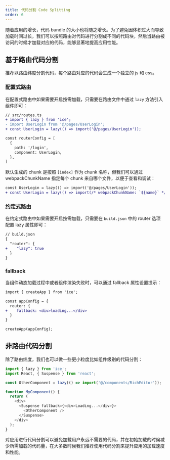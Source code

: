```yaml
---
title: 代码分割 Code Splitting
order: 6
---
```


随着应用的增长，代码 bundle 的大小也将随之增长。为了避免因体积过大而导致加载时间过长，我们可以按照路由对代码进行分割成不同的代码块，然后当路由被访问的时候才加载对应的代码，能够显著地提高应用性能。

## 基于路由代码分割

推荐以路由纬度分割代码，每个路由对应的代码会生成一个独立的 js 和 css。

### 配置式路由

在配置式路由中如果需要开启按需加载，只需要在路由文件中通过 `lazy` 方法引入组件即可：

```diff
// src/routes.ts
+ import { lazy } from 'ice';
- import UserLogin from '@/pages/UserLogin';
+ const UserLogin = lazy(() => import('@/pages/UserLogin'));

const routerConfig = [
  {
    path: '/login',
    component: UserLogin,
  },
]
```

默认生成的 chunk 是按照 `[index]` 作为 chunk 名称，但我们可以通过 webpackChunkName 指定每个 chunk 来自哪个文件，以便于查看和调试：

```diff
const UserLogin = lazy(() => import('@/pages/UserLogin'));
+ const UserLogin = lazy(() => import(/* webpackChunkName: `${name}` */'@/pages/UserLogin'));
```

### 约定式路由

在约定式路由中如果需要开启按需加载，只需要在 `build.json` 中的 router 选项配置 lazy 属性即可：

```diff
// build.json
{
  "router": {
+    "lazy": true
  }
}
```

### fallback

当组件动态加载过程中或者组件渲染失败时，可以通过 fallback 属性设置提示：

```diff
import { createApp } from 'ice';

const appConfig = {
  router: {
+    fallback: <div>loading...</div>
  }
}

createApp(appConfig);
```

## 非路由代码分割

除了路由纬度，我们也可以做一些更小粒度比如组件级别的代码分割：

```ts
import { lazy } from 'ice';
import React, { Suspense } from 'react';

const OtherComponent = lazy(() => import('@/components/RichEditor'));

function MyComponent() {
  return (
    <div>
      <Suspense fallback={<div>Loading...</div>}>
        <OtherComponent />
      </Suspense>
    </div>
  );
}
```

对应用进行代码分割可以避免加载用户永远不需要的代码，并在初始加载的时候减少所需加载的代码量，在大多数时候我们推荐使用代码分割来提升应用的加载速度和性能。
